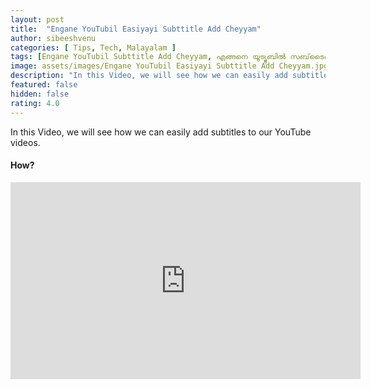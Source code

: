 ```yaml
---
layout: post
title:  "Engane YouTubil Easiyayi Subttitle Add Cheyyam"
author: sibeeshvenu
categories: [ Tips, Tech, Malayalam ]
tags: [Engane YouTubil Subttitle Add Cheyyam, എങ്ങനെ യൂട്യൂബിൽ സബ്‌ടൈറ്റിൽ ആഡ് ചെയ്യാം , Sibeesh Passion, Njan Oru Malayali, ഞാൻ ഒരു മലയാളി, Germaniyile Nalukal, Germany, Malayali in Germany, Add Subtitle, Easy way to add subtitle in a Video, 2 Ways to Add Subtite, Indians in Germany, Keralite in Germany, Malayalees in Germany]
image: assets/images/Engane YouTubil Easiyayi Subttitle Add Cheyyam.jpg
description: "In this Video, we will see how we can easily add subtitles to our YouTube videos."
featured: false
hidden: false
rating: 4.0
---
```


In this Video, we will see how we can easily add subtitles to our YouTube videos.

#### How?

<iframe width="560" height="315" src="https://www.youtube.com/embed/QZ1W0dF4_To" frameborder="0" allow="accelerometer; autoplay; encrypted-media; gyroscope; picture-in-picture" allowfullscreen></iframe>